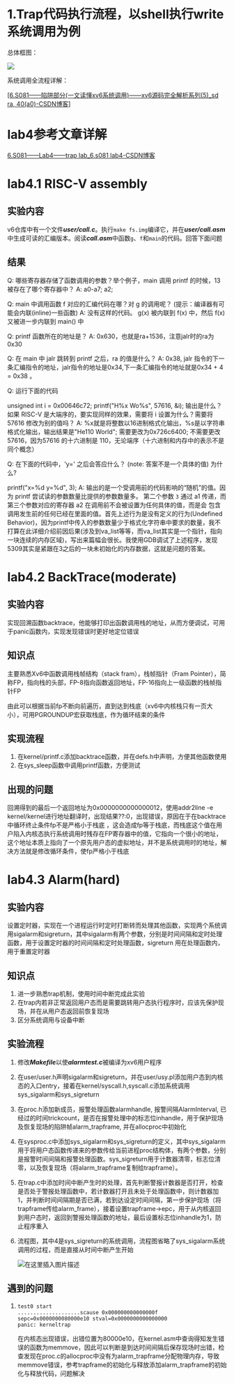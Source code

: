 # 1.Trap代码执行流程，以shell执行write系统调用为例

总体框图：

![](https://mit-public-courses-cn-translatio.gitbook.io/~gitbook/image?url=https%3A%2F%2F1977542228-files.gitbook.io%2F%7E%2Ffiles%2Fv0%2Fb%2Fgitbook-legacy-files%2Fo%2Fassets%252F-MHZoT2b_bcLghjAOPsJ%252F-MKFsfImgYCtnwA1d2hO%252F-MKHxleUqYy-y0mrS48w%252Fimage.png%3Falt%3Dmedia%26token%3Dab7c66bc-cf61-4af4-90fd-1fefc96c7b5f&width=768&dpr=4&quality=100&sign=1d837279a6b66bc2b9b89b6bf74ba461029b4c0fc2594301f33a697f6f299061)

系统调用全流程详解：

[[6.S081——陷阱部分(一文读懂xv6系统调用)——xv6源码完全解析系列(5)\_sd ra, 40(a0)-CSDN博客](https://blog.csdn.net/zzy980511/article/details/130255251?ops_request_misc=%257B%2522request%255Fid%2522%253A%2522171444503816800211534199%2522%252C%2522scm%2522%253A%252220140713.130102334.pc%255Fall.%2522%257D&request_id=171444503816800211534199&biz_id=0&utm_medium=distribute.pc_search_result.none-task-blog-2~all~first_rank_ecpm_v1~rank_v31_ecpm-5-130255251-null-null.142^v100^pc_search_result_base8&utm_term=xv86%E7%B3%BB%E7%BB%9F%E8%B0%83%E7%94%A8%E5%85%A8%E6%B5%81%E7%A8%8B&spm=1018.2226.3001.4187)]

# lab4参考文章详解

[6.S081——Lab4——trap lab\_6.s081 lab4-CSDN博客](https://blog.csdn.net/zzy980511/article/details/131069746?ops_request_misc=%257B%2522request%255Fid%2522%253A%2522171498188716800226580603%2522%252C%2522scm%2522%253A%252220140713.130102334..%2522%257D&request_id=171498188716800226580603&biz_id=0&utm_medium=distribute.pc_search_result.none-task-blog-2~all~sobaiduend~default-2-131069746-null-null.142^v100^pc_search_result_base8&utm_term=s081%20lab4&spm=1018.2226.3001.4187)

# lab4.1 RISC-V assembly

## 实验内容

v6仓库中有一个文件***user/call.c***。执行`make fs.img`编译它，并在***user/call.asm***中生成可读的汇编版本。阅读***call.asm***中函数`g`、`f`和`main`的代码。回答下面问题

## 结果

Q: 哪些寄存器存储了函数调用的参数？举个例子，main 调用 printf 的时候，13 被存在了哪个寄存器中？
A: a0-a7; a2;

Q: main 中调用函数 f 对应的汇编代码在哪？对 g 的调用呢？ (提示：编译器有可能会内联(inline)一些函数)
A: 没有这样的代码。 g(x) 被内联到 f(x) 中，然后 f(x) 又被进一步内联到 main() 中

Q: printf 函数所在的地址是？
A: 0x630，也就是ra+1536，注意jalr时的ra为0x30

Q: 在 main 中 jalr 跳转到 printf 之后，ra 的值是什么？
A: 0x38, jalr 指令的下一条汇编指令的地址，jalr指令的地址是0x34,下一条汇编指令的地址就是0x34 + 4 = 0x38 。

Q: 运行下面的代码

unsigned int i = 0x00646c72;
printf("H%x Wo%s", 57616, &i);
输出是什么？
如果 RISC-V 是大端序的，要实现同样的效果，需要将 i 设置为什么？需要将 57616 修改为别的值吗？
A: %x就是将整数以16进制格式化输出，%s是以字符串格式化输出，输出结果是"He110 World"; 需要更改为0x726c6400; 不需要更改57616，因为57616 的十六进制是 110，无论端序（十六进制和内存中的表示不是同个概念）

Q: 在下面的代码中，'y=' 之后会答应什么？ (note: 答案不是一个具体的值) 为什么?

printf("x=%d y=%d", 3);
A: 输出的是一个受调用前的代码影响的“随机”的值。因为 printf 尝试读的参数数量比提供的参数数量多。
第二个参数 `3` 通过 a1 传递，而第三个参数对应的寄存器 a2 在调用前不会被设置为任何具体的值，而是会
包含调用发生前的任何已经在里面的值。首先上述行为是没有定义的行为(Undefined Behavior)，因为printf中传入的参数数量少于格式化字符串中要求的数量，我不打算在此详细介绍前因后果(涉及到va_list等等，而va_list其实是一个指针，指向一块连续的内存区域)，写出来篇幅会很长。我使用GDB调试了上述程序，发现5309其实是紧跟在3之后的一块未初始化的内存数据，这就是问题的答案。

# lab4.2 BackTrace(moderate)

## 实验内容

实现回溯函数backtrace，他能够打印出函数调用栈的地址，从而方便调试，可用于panic函数内，实现发现错误时更好地定位错误

## 知识点

主要熟悉Xv6中函数调用栈帧结构（stack fram），栈帧指针（Fram Pointer），简称FP，指向栈的头部，FP-8指向函数返回地址，FP-16指向上一级函数的栈帧指针FP

由此可以根据当前fp不断向前遍历，直到达到栈底（xv6中内核栈只有一页大小），可用PGROUNDUP宏获取栈底，作为循环结束的条件

## 实现流程

1. 在kernel/printf.c添加backtrace函数，并在defs.h中声明，方便其他函数使用
2. 在sys_sleep函数中调用printf函数，方便测试

## 出现的问题

回溯得到的最后一个返回地址为0x0000000000000012，使用addr2line -e kernel/kernel进行地址翻译时，出现结果??:0，出现错误，原因在于在backtrace中循环终止条件fp不是严格小于栈底 ，这会造成fp等于栈底，而栈底这个值在用户陷入内核态执行系统调用时残存在FP寄存器中的值，它指向一个很小的地址，这个地址本质上指向了一个原先用户态的虚拟地址，并不是系统调用时的地址，解决方法就是修改循环条件，使fp严格小于栈底

# lab4.3 Alarm(hard)

## 实验内容

设置定时器，实现在一个进程运行时定时打断转而处理其他函数，实现两个系统调用sigalarm和sigreturn，其中sigalarm有两个参数，分别是时间间隔和定时处理函数，用于设置定时器的时间间隔和定时处理函数，sigreturn 用在处理函数内，用于重置定时器

## 知识点

1. 进一步熟悉trap机制，使用时间中断完成此实验
2. 在trap内若非正常返回用户态而是需要跳转用户态执行程序时，应该先保护现场，并在从用户态返回前恢复现场
3. 区分系统调用与设备中断

## 实验流程

1. 修改***Makefile***以使***alarmtest.c***被编译为xv6用户程序
2. 在user/user.h声明sigalarm和sigreturn，并在user/usy.pl添加用户态到内核态的入口entry，接着在kernel/syscall.h,syscall.c添加系统调用sys_sigalarm和sys_sigreturn
3. 在proc.h添加新成员，报警处理函数alarmhandle, 报警间隔AlarmInterval, 已经过的时间trickcount，是否在报警处理中的标志位inhandle，用于保护现场及恢复现场的陷阱帧alarm_trapframe, 并在allocproc中初始化
4. 在sysproc.c中添加sys_sigalarm和sys_sigreturn的定义，其中sys_sigalarm用于将用户态函数传递来的参数传给当前进程proc结构体，有两个参数，分别是报警时间间隔和报警处理函数。sys_sigreturn用于计数器清零，标志位清零，以及恢复现场（将alarm_trapframe复制给trapframe）。
5. 在trap.c中添加时间中断产生时的处理，首先判断警报计数器是否打开，检查是否处于警报处理函数中，若计数器打开且未处于处理函数中，则计数器加1，并判断时间间隔期是否已满，若到达设定时间间隔，第一步保护现场（将trapframe传给alarm_frame），接着设置trapframe->epc，用于从内核返回到用户态时，返回到警报处理函数的地址，最后设置标志位inhandle为1，防止程序重入
6. 流程图，其中4是sys_sigreturn的系统调用，流程图省略了sys_sigalarm系统调用的过程，而是直接从时间中断产生开始

   ![在这里插入图片描述](https://img-blog.csdnimg.cn/cb55cc8a45de452bb868b8112ee807df.png)

## 遇到的问题

1. ```
   test0 start
   ....................scause 0x000000000000000f
   sepc=0x0000000080000e10 stval=0x0000000000000000
   panic: kerneltrap
   ```
   在内核态出现错误，出错位置为80000e10，在kernel.asm中查询得知发生错误的函数为memmove，因此可以判断是到达时间间隔后保存现场时出错，检查发现在proc.c的allocproc中没有为alarm_trapframe分配物理内存，导致memmove错误，参考trapframe的初始化与释放添加alarm_trapframe的初始化与释放代码，问题解决
